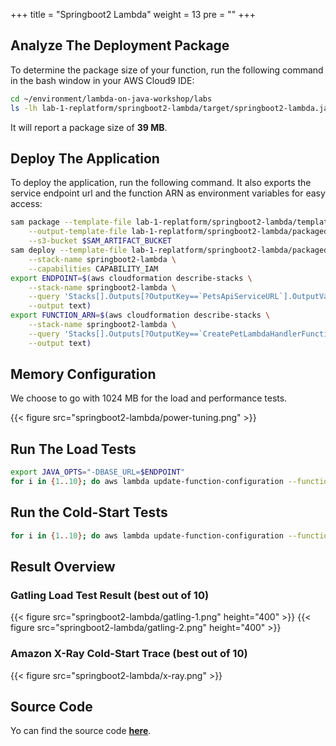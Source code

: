+++
title = "Springboot2 Lambda"
weight = 13
pre = ""
+++

## Analyze The Deployment Package

To determine the package size of your function, run the following command in the bash window in your AWS Cloud9 IDE:

```bash
cd ~/environment/lambda-on-java-workshop/labs
ls -lh lab-1-replatform/springboot2-lambda/target/springboot2-lambda.jar
```

It will report a package size of **39 MB**.

## Deploy The Application

To deploy the application, run the following command. It also exports the service endpoint url and the function ARN as environment variables for easy access:

```bash
sam package --template-file lab-1-replatform/springboot2-lambda/template.yaml \
    --output-template-file lab-1-replatform/springboot2-lambda/packaged.yaml \
    --s3-bucket $SAM_ARTIFACT_BUCKET
sam deploy --template-file lab-1-replatform/springboot2-lambda/packaged.yaml \
    --stack-name springboot2-lambda \
    --capabilities CAPABILITY_IAM
export ENDPOINT=$(aws cloudformation describe-stacks \
    --stack-name springboot2-lambda \
    --query 'Stacks[].Outputs[?OutputKey==`PetsApiServiceURL`].OutputValue' \
    --output text)
export FUNCTION_ARN=$(aws cloudformation describe-stacks \
    --stack-name springboot2-lambda \
    --query 'Stacks[].Outputs[?OutputKey==`CreatePetLambdaHandlerFunction`].OutputValue' \
    --output text)
```

## Memory Configuration

We choose to go with 1024 MB for the load and performance tests.

{{< figure src="springboot2-lambda/power-tuning.png" >}}

## Run The Load Tests

```bash
export JAVA_OPTS="-DBASE_URL=$ENDPOINT"
for i in {1..10}; do aws lambda update-function-configuration --function-name $FUNCTION_ARN --environment "Variables={TABLE_NAME=$PETS_TABLE,BUCKET_NAME=$PETS_BUCKET,KeyName1=KeyValue$i}"; gatling.sh --simulations-folder lab-1-replatform/springboot2-lambda/src/test/scala --simulation LoadTest --run-description "springboot2-lambda-run-$i"; done
```

## Run the Cold-Start Tests

```bash
for i in {1..10}; do aws lambda update-function-configuration --function-name $FUNCTION_ARN --environment "Variables={TABLE_NAME=$PETS_TABLE,BUCKET_NAME=$PETS_BUCKET,KeyName1=KeyValue$i}"; curl -i -X POST -H 'content-type: application/json' -d '{"name": "Max", "type": "dog", "birthday": "2010-11-03", "medicalRecord": "bla bla bla"}' $ENDPOINT/pet; done
```

## Result Overview

### Gatling Load Test Result (best out of 10)

{{< figure src="springboot2-lambda/gatling-1.png" height="400" >}}
{{< figure src="springboot2-lambda/gatling-2.png" height="400" >}}

### Amazon X-Ray Cold-Start Trace (best out of 10)

{{< figure src="springboot2-lambda/x-ray.png" >}}

## Source Code

Yo can find the source code **[here](https://github.com/muellerc/lambda-on-java-workshop/tree/master/labs/lab-1-replatform/springboot2-lambda)**.
